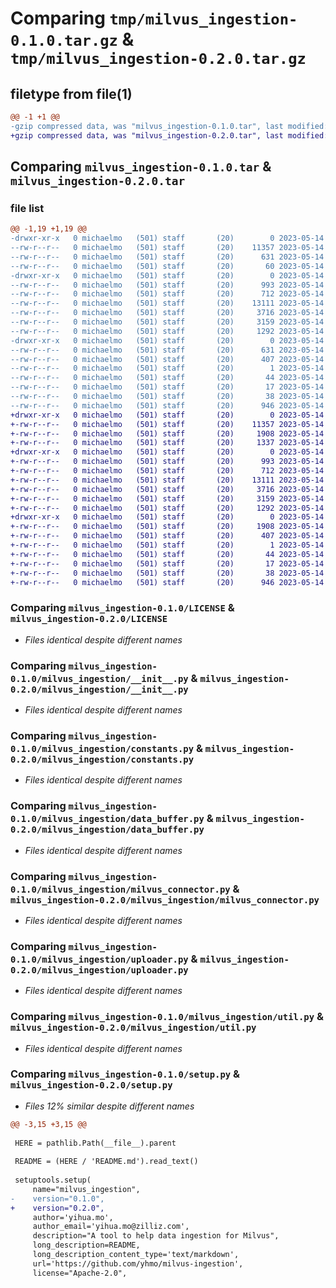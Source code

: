 # Comparing `tmp/milvus_ingestion-0.1.0.tar.gz` & `tmp/milvus_ingestion-0.2.0.tar.gz`

## filetype from file(1)

```diff
@@ -1 +1 @@
-gzip compressed data, was "milvus_ingestion-0.1.0.tar", last modified: Sun May 14 11:59:06 2023, max compression
+gzip compressed data, was "milvus_ingestion-0.2.0.tar", last modified: Sun May 14 12:40:33 2023, max compression
```

## Comparing `milvus_ingestion-0.1.0.tar` & `milvus_ingestion-0.2.0.tar`

### file list

```diff
@@ -1,19 +1,19 @@
-drwxr-xr-x   0 michaelmo   (501) staff       (20)        0 2023-05-14 11:59:06.103111 milvus_ingestion-0.1.0/
--rw-r--r--   0 michaelmo   (501) staff       (20)    11357 2023-05-14 11:15:24.000000 milvus_ingestion-0.1.0/LICENSE
--rw-r--r--   0 michaelmo   (501) staff       (20)      631 2023-05-14 11:59:06.102833 milvus_ingestion-0.1.0/PKG-INFO
--rw-r--r--   0 michaelmo   (501) staff       (20)       60 2023-05-14 11:53:58.000000 milvus_ingestion-0.1.0/README.md
-drwxr-xr-x   0 michaelmo   (501) staff       (20)        0 2023-05-14 11:59:06.101088 milvus_ingestion-0.1.0/milvus_ingestion/
--rw-r--r--   0 michaelmo   (501) staff       (20)      993 2023-05-14 11:15:24.000000 milvus_ingestion-0.1.0/milvus_ingestion/__init__.py
--rw-r--r--   0 michaelmo   (501) staff       (20)      712 2023-05-14 11:15:24.000000 milvus_ingestion-0.1.0/milvus_ingestion/constants.py
--rw-r--r--   0 michaelmo   (501) staff       (20)    13111 2023-05-14 11:15:24.000000 milvus_ingestion-0.1.0/milvus_ingestion/data_buffer.py
--rw-r--r--   0 michaelmo   (501) staff       (20)     3716 2023-05-14 11:36:24.000000 milvus_ingestion-0.1.0/milvus_ingestion/milvus_connector.py
--rw-r--r--   0 michaelmo   (501) staff       (20)     3159 2023-05-14 11:42:07.000000 milvus_ingestion-0.1.0/milvus_ingestion/uploader.py
--rw-r--r--   0 michaelmo   (501) staff       (20)     1292 2023-05-14 11:15:24.000000 milvus_ingestion-0.1.0/milvus_ingestion/util.py
-drwxr-xr-x   0 michaelmo   (501) staff       (20)        0 2023-05-14 11:59:06.102510 milvus_ingestion-0.1.0/milvus_ingestion.egg-info/
--rw-r--r--   0 michaelmo   (501) staff       (20)      631 2023-05-14 11:59:06.000000 milvus_ingestion-0.1.0/milvus_ingestion.egg-info/PKG-INFO
--rw-r--r--   0 michaelmo   (501) staff       (20)      407 2023-05-14 11:59:06.000000 milvus_ingestion-0.1.0/milvus_ingestion.egg-info/SOURCES.txt
--rw-r--r--   0 michaelmo   (501) staff       (20)        1 2023-05-14 11:59:06.000000 milvus_ingestion-0.1.0/milvus_ingestion.egg-info/dependency_links.txt
--rw-r--r--   0 michaelmo   (501) staff       (20)       44 2023-05-14 11:59:06.000000 milvus_ingestion-0.1.0/milvus_ingestion.egg-info/requires.txt
--rw-r--r--   0 michaelmo   (501) staff       (20)       17 2023-05-14 11:59:06.000000 milvus_ingestion-0.1.0/milvus_ingestion.egg-info/top_level.txt
--rw-r--r--   0 michaelmo   (501) staff       (20)       38 2023-05-14 11:59:06.103219 milvus_ingestion-0.1.0/setup.cfg
--rw-r--r--   0 michaelmo   (501) staff       (20)      946 2023-05-14 11:56:54.000000 milvus_ingestion-0.1.0/setup.py
+drwxr-xr-x   0 michaelmo   (501) staff       (20)        0 2023-05-14 12:40:33.758129 milvus_ingestion-0.2.0/
+-rw-r--r--   0 michaelmo   (501) staff       (20)    11357 2023-05-14 11:15:24.000000 milvus_ingestion-0.2.0/LICENSE
+-rw-r--r--   0 michaelmo   (501) staff       (20)     1908 2023-05-14 12:40:33.757406 milvus_ingestion-0.2.0/PKG-INFO
+-rw-r--r--   0 michaelmo   (501) staff       (20)     1337 2023-05-14 12:38:10.000000 milvus_ingestion-0.2.0/README.md
+drwxr-xr-x   0 michaelmo   (501) staff       (20)        0 2023-05-14 12:40:33.751191 milvus_ingestion-0.2.0/milvus_ingestion/
+-rw-r--r--   0 michaelmo   (501) staff       (20)      993 2023-05-14 11:15:24.000000 milvus_ingestion-0.2.0/milvus_ingestion/__init__.py
+-rw-r--r--   0 michaelmo   (501) staff       (20)      712 2023-05-14 11:15:24.000000 milvus_ingestion-0.2.0/milvus_ingestion/constants.py
+-rw-r--r--   0 michaelmo   (501) staff       (20)    13111 2023-05-14 11:15:24.000000 milvus_ingestion-0.2.0/milvus_ingestion/data_buffer.py
+-rw-r--r--   0 michaelmo   (501) staff       (20)     3716 2023-05-14 11:36:24.000000 milvus_ingestion-0.2.0/milvus_ingestion/milvus_connector.py
+-rw-r--r--   0 michaelmo   (501) staff       (20)     3159 2023-05-14 11:42:07.000000 milvus_ingestion-0.2.0/milvus_ingestion/uploader.py
+-rw-r--r--   0 michaelmo   (501) staff       (20)     1292 2023-05-14 11:15:24.000000 milvus_ingestion-0.2.0/milvus_ingestion/util.py
+drwxr-xr-x   0 michaelmo   (501) staff       (20)        0 2023-05-14 12:40:33.756603 milvus_ingestion-0.2.0/milvus_ingestion.egg-info/
+-rw-r--r--   0 michaelmo   (501) staff       (20)     1908 2023-05-14 12:40:33.000000 milvus_ingestion-0.2.0/milvus_ingestion.egg-info/PKG-INFO
+-rw-r--r--   0 michaelmo   (501) staff       (20)      407 2023-05-14 12:40:33.000000 milvus_ingestion-0.2.0/milvus_ingestion.egg-info/SOURCES.txt
+-rw-r--r--   0 michaelmo   (501) staff       (20)        1 2023-05-14 12:40:33.000000 milvus_ingestion-0.2.0/milvus_ingestion.egg-info/dependency_links.txt
+-rw-r--r--   0 michaelmo   (501) staff       (20)       44 2023-05-14 12:40:33.000000 milvus_ingestion-0.2.0/milvus_ingestion.egg-info/requires.txt
+-rw-r--r--   0 michaelmo   (501) staff       (20)       17 2023-05-14 12:40:33.000000 milvus_ingestion-0.2.0/milvus_ingestion.egg-info/top_level.txt
+-rw-r--r--   0 michaelmo   (501) staff       (20)       38 2023-05-14 12:40:33.758300 milvus_ingestion-0.2.0/setup.cfg
+-rw-r--r--   0 michaelmo   (501) staff       (20)      946 2023-05-14 12:39:45.000000 milvus_ingestion-0.2.0/setup.py
```

### Comparing `milvus_ingestion-0.1.0/LICENSE` & `milvus_ingestion-0.2.0/LICENSE`

 * *Files identical despite different names*

### Comparing `milvus_ingestion-0.1.0/milvus_ingestion/__init__.py` & `milvus_ingestion-0.2.0/milvus_ingestion/__init__.py`

 * *Files identical despite different names*

### Comparing `milvus_ingestion-0.1.0/milvus_ingestion/constants.py` & `milvus_ingestion-0.2.0/milvus_ingestion/constants.py`

 * *Files identical despite different names*

### Comparing `milvus_ingestion-0.1.0/milvus_ingestion/data_buffer.py` & `milvus_ingestion-0.2.0/milvus_ingestion/data_buffer.py`

 * *Files identical despite different names*

### Comparing `milvus_ingestion-0.1.0/milvus_ingestion/milvus_connector.py` & `milvus_ingestion-0.2.0/milvus_ingestion/milvus_connector.py`

 * *Files identical despite different names*

### Comparing `milvus_ingestion-0.1.0/milvus_ingestion/uploader.py` & `milvus_ingestion-0.2.0/milvus_ingestion/uploader.py`

 * *Files identical despite different names*

### Comparing `milvus_ingestion-0.1.0/milvus_ingestion/util.py` & `milvus_ingestion-0.2.0/milvus_ingestion/util.py`

 * *Files identical despite different names*

### Comparing `milvus_ingestion-0.1.0/setup.py` & `milvus_ingestion-0.2.0/setup.py`

 * *Files 12% similar despite different names*

```diff
@@ -3,15 +3,15 @@
 
 HERE = pathlib.Path(__file__).parent
 
 README = (HERE / 'README.md').read_text()
 
 setuptools.setup(
     name="milvus_ingestion",
-    version="0.1.0",
+    version="0.2.0",
     author='yihua.mo',
     author_email='yihua.mo@zilliz.com',
     description="A tool to help data ingestion for Milvus",
     long_description=README,
     long_description_content_type='text/markdown',
     url='https://github.com/yhmo/milvus-ingestion',
     license="Apache-2.0",
```

